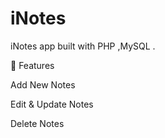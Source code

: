 # iNotes
iNotes app built with PHP ,MySQL .

🚀 Features

Add New Notes

Edit & Update Notes

Delete Notes
